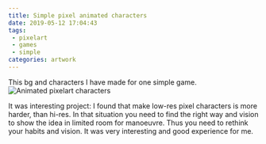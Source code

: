 ```yaml
---
title: Simple pixel animated characters
date: 2019-05-12 17:04:43
tags:
 - pixelart
 - games
 - simple
categories: artwork
---
```

This bg and characters I have made for one simple game.
![Animated pixelart characters](https://cdnb.artstation.com/p/assets/images/images/017/870/269/original/lexi-reppo-ani3.gif)
<!-- more -->
It was interesting project: I found that make low-res pixel characters is more harder, than hi-res. In that situation you need to find the right way and vision to show the idea in limited room for manoeuvre. Thus you need to rethink your habits and vision. It was very interesting and good experience for me.

